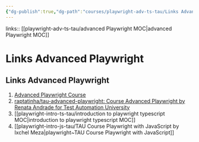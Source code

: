 ```yaml
---
{"dg-publish":true,"dg-path":"courses/playwright-adv-ts-tau/Links Advanced Playwright.md","permalink":"/courses/playwright-adv-ts-tau/links-advanced-playwright/","created":"","updated":""}
---
```


links:: [[playwright-adv-ts-tau/advanced Playwright MOC\|advanced Playwright MOC]]

# Links Advanced Playwright

## Links Advanced Playwright

1. [Advanced Playwright Course](https://testautomationu.applitools.com/playwright-advanced/) 
2. [raptatinha/tau-advanced-playwright: Course Advanced Playwright by Renata Andrade for Test Automation University](https://github.com/raptatinha/tau-advanced-playwright)
3. [[playwright-intro-ts-tau/introduction to playwright typescript MOC\|introduction to playwright typescript MOC]]
4. [[playwright-intro-js-tau/TAU Course Playwright with JavaScript by Ixchel Meza\|playwright~TAU Course Playwright with JavaScript]]